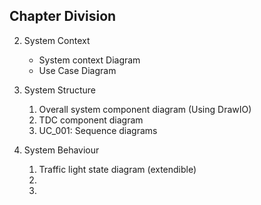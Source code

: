 ## Chapter Division

2. System Context
    - System context Diagram
    - Use Case Diagram

4. System Structure
    1. Overall system component diagram (Using DrawIO)
    2. TDC component diagram
    3. UC_001: Sequence diagrams 

5. System Behaviour
    1. Traffic light state diagram (extendible)
    2. 
    3. 